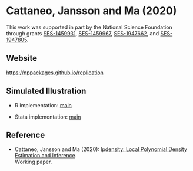 # Cattaneo, Jansson and Ma (2020)

This work was supported in part by the National Science Foundation through grants [SES-1459931](https://www.nsf.gov/awardsearch/showAward?AWD_ID=1459931), [SES-1459967](https://www.nsf.gov/awardsearch/showAward?AWD_ID=1459967), [SES-1947662](https://www.nsf.gov/awardsearch/showAward?AWD_ID=1947662), and [SES-1947805](https://www.nsf.gov/awardsearch/showAward?AWD_ID=1947805).

## Website 

https://nppackages.github.io/replication

## Simulated Illustration

- R implementation: [main](CJM_2020_JSS.R)

- Stata implementation: [main](CJM_2020_JSS.do)

## Reference

- Cattaneo, Jansson and Ma (2020): [lpdensity: Local Polynomial Density Estimation and
Inference](https://nppackages.github.io/references/Cattaneo-Jansson-Ma_2020_JSS.pdf).<br>
Working paper.

<br><br>
